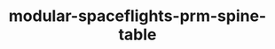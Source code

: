 ---
schema: default
title: modular-spaceflights-prm-spine-table
organization: ResponsibleAIML
notes: type = kedro_datasets.pandas.parquet_dataset.ParquetDataset
resources:
  - name: modular-spaceflights-prm-spine-table
    url: 'https://github.com/ResponsibleAIML/django-kedro/tree/main/kedro-projects/demo-project-kedro/data/03_primary/prm_spine_table.pq'
    format: pq
category:
  - 03-primary
maintainer: 
maintainer_email: 
project:
  - modular-spaceflights
preview: |
  <table border="1" class="dataframe">
    <thead>
      <tr style="text-align: right;">
        <th></th>
        <th>shuttle_id</th>
        <th>company_id</th>
        <th>review_id</th>
      </tr>
    </thead>
    <tbody>
      <tr>
        <th>0</th>
        <td>63561</td>
        <td>35029</td>
        <td>1</td>
      </tr>
      <tr>
        <th>1</th>
        <td>53260</td>
        <td>35029</td>
        <td>1354</td>
      </tr>
      <tr>
        <th>2</th>
        <td>51019</td>
        <td>35029</td>
        <td>1985</td>
      </tr>
      <tr>
        <th>3</th>
        <td>53898</td>
        <td>35029</td>
        <td>4879</td>
      </tr>
      <tr>
        <th>4</th>
        <td>36260</td>
        <td>30292</td>
        <td>2</td>
      </tr>
      <tr>
        <th>5</th>
        <td>32973</td>
        <td>30292</td>
        <td>16448</td>
      </tr>
      <tr>
        <th>6</th>
        <td>5333</td>
        <td>30292</td>
        <td>16449</td>
      </tr>
      <tr>
        <th>7</th>
        <td>23871</td>
        <td>30292</td>
        <td>16620</td>
      </tr>
      <tr>
        <th>8</th>
        <td>57015</td>
        <td>19032</td>
        <td>3</td>
      </tr>
      <tr>
        <th>9</th>
        <td>19134</td>
        <td>19032</td>
        <td>120</td>
      </tr>
    </tbody>
  </table>
---